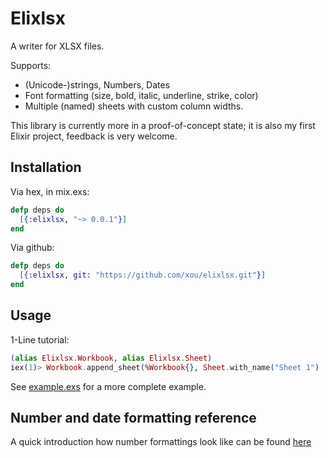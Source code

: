 # Elixlsx

A writer for XLSX files.

Supports:

- (Unicode-)strings, Numbers, Dates
- Font formatting (size, bold, italic, underline, strike, color)
- Multiple (named) sheets with custom column widths.

This library is currently more in a proof-of-concept state;
it is also my first Elixir project, feedback is very welcome.

## Installation

Via hex, in mix.exs:

```Elixir
defp deps do
  [{:elixlsx, "~> 0.0.1"}]
end
```

Via github:

```Elixir
defp deps do
  [{:elixlsx, git: "https://github.com/xou/elixlsx.git"}]
end
```

## Usage

1-Line tutorial:

```Elixir
(alias Elixlsx.Workbook, alias Elixlsx.Sheet)
iex(1)> Workbook.append_sheet(%Workbook{}, Sheet.with_name("Sheet 1") |> Sheet.set_cell("A1", "Hello", bold: true)) |> Elixlsx.write_to("hello.xlsx")
```

See [example.exs](example.exs) for a more complete example.

## Number and date formatting reference

A quick introduction how number formattings look like can be found
[here](https://social.msdn.microsoft.com/Forums/office/en-US/e27aaf16-b900-4654-8210-83c5774a179c/xlsx-numfmtid-predefined-id-14-doesnt-match)

